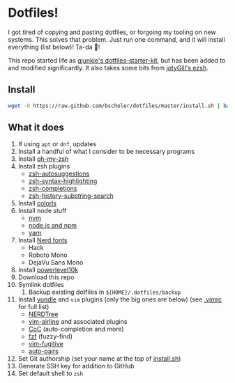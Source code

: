 # Dotfiles!

I got tired of copying and pasting dotfiles, or forgoing my tooling on new systems. This solves that problem. Just run one command, and it will install everything (list below)! Ta-da 🎉!

This repo started life as [gjunkie's dotfiles-starter-kit](https://github.com/gjunkie/dotfiles-starter-kit/blob/main/install), but has been added to and modified significantly. It also takes some bits from [jotyGill's ezsh](https://github.com/jotyGill/ezsh).

## Install

```bash
wget -O https://raw.github.com/bscholer/dotfiles/master/install.sh | bash -s
```

## What it does

1. If using `apt` or `dnf`, updates
1. Install a handful of what I consider to be necessary programs
1. Install [oh-my-zsh](https://ohmyz.sh/)
1. Install zsh plugins
    - [zsh-autosuggestions](https://github.com/zsh-users/zsh-autosuggestions)
    - [zsh-syntax-highlighting](https://github.com/zsh-users/zsh-syntax-highlighting.git)
    - [zsh-completions](https://github.com/zsh-users/zsh-completions)
    - [zsh-history-substring-search](https://github.com/zsh-users/zsh-history-substring-search)
1. Install [colorls](https://github.com/athityakumar/colorls)
1. Install node stuff
    - [nvm](https://github.com/nvm-sh/nvm)
    - [node.js and npm](https://nodejs.org/en/)
    - [yarn](https://yarnpkg.com/)
1. Install [Nerd fonts](https://www.nerdfonts.com/)
    - Hack
    - Roboto Mono
    - DejaVu Sans Mono
1. Install [powerlevel10k](https://github.com/romkatv/powerlevel10k)
1. Download this repo
1. Symlink dotfiles
    1. Backup existing dotfiles in `${HOME}/.dotfiles/backup`
1. Install [vundle](https://github.com/VundleVim/Vundle.vim) and `vim` plugins (only the big ones are below) (see [.vimrc](https://github.com/bscholer/dotfiles/blob/master/configs/.vimrc) for full list)
    - [NERDTree](https://github.com/preservim/nerdtree)
    - [vim-airline](https://github.com/vim-airline/vim-airline) and associated plugins
    - [CoC](https://github.com/neoclide/coc.nvim) (auto-completion and more)
    - [fzf](https://github.com/junegunn/fzf.vim) (fuzzy-find)
    - [vim-fugitive](https://github.com/tpope/vim-fugitive)
    - [auto-pairs](https://github.com/jiangmiao/auto-pairs)
1. Set Git authorship (set your name at the top of [install.sh](https://github.com/bscholer/dotfiles/blob/master/install.sh))
1. Generate SSH key for addition to GitHub
1. Set default shell to `zsh`
